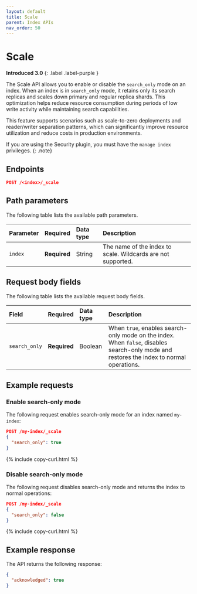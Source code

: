 ```yaml
---
layout: default
title: Scale
parent: Index APIs
nav_order: 50
---
```


# Scale
**Introduced 3.0**
{: .label .label-purple }

The Scale API allows you to enable or disable the `search_only` mode on an index. When an index is in `search_only` mode, it retains only its search replicas and scales down primary and regular replica shards. This optimization helps reduce resource consumption during periods of low write activity while maintaining search capabilities.

This feature supports scenarios such as scale-to-zero deployments and reader/writer separation patterns, which can significantly improve resource utilization and reduce costs in production environments.

If you are using the Security plugin, you must have the `manage index` privileges.
{: .note}

## Endpoints

```json
POST /<index>/_scale
```

## Path parameters

The following table lists the available path parameters.

| Parameter | Required | Data type | Description |
| :--- | :--- | :--- | :--- |
| `index` | **Required** | String | The name of the index to scale. Wildcards are not supported. |

## Request body fields

The following table lists the available request body fields.

| Field | Required | Data type | Description |
| :--- | :--- | :--- | :--- |
| `search_only` | **Required** | Boolean | When `true`, enables search-only mode on the index. When `false`, disables search-only mode and restores the index to normal operations. |

## Example requests

### Enable search-only mode

The following request enables search-only mode for an index named `my-index`:

```json
POST /my-index/_scale
{
  "search_only": true
}
```
{% include copy-curl.html %}

### Disable search-only mode

The following request disables search-only mode and returns the index to normal operations:

```json
POST /my-index/_scale
{
  "search_only": false
}
```
{% include copy-curl.html %}

## Example response

The API returns the following response:

```json
{
  "acknowledged": true
}
```
